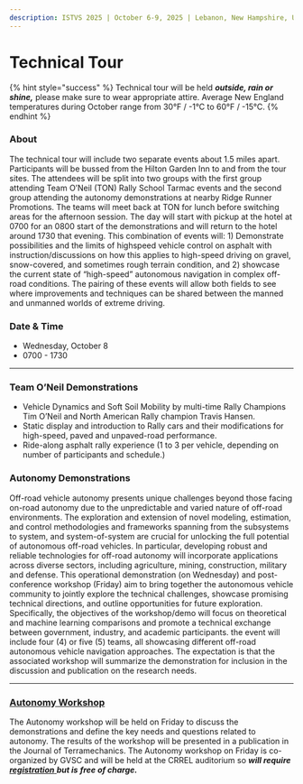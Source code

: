 ```yaml
---
description: ISTVS 2025 | October 6-9, 2025 | Lebanon, New Hampshire, USA
---
```


# Technical Tour

{% hint style="success" %}
Technical tour will be held _**outside, rain or shine,**_ please make sure to wear appropriate attire. Average New England temperatures during October range from 30°F / -1°C to 60°F / -15°C.
{% endhint %}

### About

The technical tour will include two separate events about 1.5 miles apart. Participants will be bussed from the Hilton Garden Inn to and from the tour sites. The attendees will be split into two groups with the first group attending Team O’Neil (TON) Rally School Tarmac events and the second group attending the autonomy demonstrations at nearby Ridge Runner Promotions. The teams will meet back at TON for lunch before switching areas for the afternoon session. The day will start with pickup at the hotel at 0700 for an 0800 start of the demonstrations and will return to the hotel around 1730 that evening. This combination of events will: 1) Demonstrate possibilities and the limits of highspeed vehicle control on asphalt with instruction/discussions on how this applies to high-speed driving on gravel, snow-covered, and sometimes rough terrain condition, and 2) showcase the current state of “high-speed” autonomous navigation in complex off-road conditions. The pairing of these events will allow both fields to see where improvements and techniques can be shared between the manned and unmanned worlds of extreme driving.

### Date & Time

* Wednesday, October 8
* 0700 - 1730

***

### Team O’Neil Demonstrations

* Vehicle Dynamics and Soft Soil Mobility by multi-time Rally Champions Tim O’Neil and North American Rally champion Travis Hansen.
* Static display and introduction to Rally cars and their modifications for high-speed, paved and unpaved-road performance.
* Ride-along asphalt rally experience (1 to 3 per vehicle, depending on number of participants and schedule.)

### Autonomy Demonstrations

Off-road vehicle autonomy presents unique challenges beyond those facing on-road autonomy due to the unpredictable and varied nature of off-road environments. The exploration and extension of novel modeling, estimation, and control methodologies and frameworks spanning from the subsystems to system, and system-of-system are crucial for unlocking the full potential of autonomous off-road vehicles. In particular, developing robust and reliable technologies for off-road autonomy will incorporate applications across diverse sectors, including agriculture, mining, construction, military and defense. This operational demonstration (on Wednesday) and post-conference workshop (Friday) aim to bring together the autonomous vehicle community to jointly explore the technical challenges, showcase promising technical directions, and outline opportunities for future exploration. Specifically, the objectives of the workshop/demo will focus on theoretical and machine learning comparisons and promote a technical exchange between government, industry, and academic participants. the event will include four (4) or five (5) teams, all showcasing different off-road autonomous vehicle navigation approaches. The expectation is that the associated workshop will summarize the demonstration for inclusion in the discussion and publication on the research needs.

***

### [Autonomy Workshop](post-conference-events.md#post-conference-autonomy-workshop) <a href="#autonomy-workshop" id="autonomy-workshop"></a>

The Autonomy workshop will be held on Friday to discuss the demonstrations and define the key needs and questions related to autonomy. The results of the workshop will be presented in a publication in the Journal of Terramechanics. The Autonomy workshop on Friday is co-organized by GVSC and will be held at the CRREL auditorium so _**will require**_ [_**registration**_ ](../registration.md)_**but is**_ _**free of charge.**_
